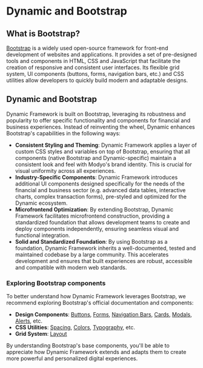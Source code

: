 # Dynamic and Bootstrap

## What is Bootstrap?

[Bootstrap](https://getbootstrap.com/) is a widely used open-source framework for front-end development of websites and applications. It provides a set of pre-designed tools and components in HTML, CSS and JavaScript that facilitate the creation of responsive and consistent user interfaces. Its flexible grid system, UI components (buttons, forms, navigation bars, etc.) and CSS utilities allow developers to quickly build modern and adaptable designs.

## Dynamic and Bootstrap

Dynamic Framework is built on Bootstrap, leveraging its robustness and popularity to offer specific functionality and components for financial and business experiences. Instead of reinventing the wheel, Dynamic enhances Bootstrap's capabilities in the following ways:

- **Consistent Styling and Theming**: Dynamic Framework applies a layer of custom CSS styles and variables on top of Bootstrap, ensuring that all components (native Bootstrap and Dynamic-specific) maintain a consistent look and feel with Modyo's brand identity. This is crucial for visual uniformity across all experiences.
- **Industry-Specific Components**: Dynamic Framework introduces additional UI components designed specifically for the needs of the financial and business sector (e.g. advanced data tables, interactive charts, complex transaction forms), pre-styled and optimized for the Dynamic ecosystem.
- **Microfrontend Optimization**: By extending Bootstrap, Dynamic Framework facilitates microfrontend construction, providing a standardized foundation that allows development teams to create and deploy components independently, ensuring seamless visual and functional integration.
- **Solid and Standardized Foundation**: By using Bootstrap as a foundation, Dynamic Framework inherits a well-documented, tested and maintained codebase by a large community. This accelerates development and ensures that built experiences are robust, accessible and compatible with modern web standards.

### Exploring Bootstrap components

To better understand how Dynamic Framework leverages Bootstrap, we recommend exploring Bootstrap's official documentation and components:

- **Design Components**: [Buttons](https://getbootstrap.com/docs/5.3/components/buttons/), [Forms](https://getbootstrap.com/docs/5.3/forms/overview/), [Navigation Bars](https://getbootstrap.com/docs/5.3/components/navbar/), [Cards](https://getbootstrap.com/docs/5.3/components/card/), [Modals](https://getbootstrap.com/docs/5.3/components/modal/), [Alerts](https://getbootstrap.com/docs/5.3/components/alerts/), etc.
- **CSS Utilities**: [Spacing](https://getbootstrap.com/docs/5.3/utilities/spacing/), [Colors](https://getbootstrap.com/docs/5.3/utilities/colors/), [Typography](https://getbootstrap.com/docs/5.3/utilities/typography/), etc.
- **Grid System**: [Layout](https://getbootstrap.com/docs/5.3/layout/grid/)

By understanding Bootstrap's base components, you'll be able to appreciate how Dynamic Framework extends and adapts them to create more powerful and personalized digital experiences.